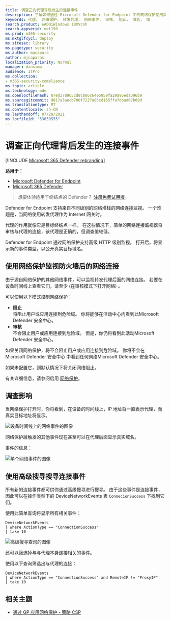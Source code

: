 ```yaml
---
title: 调查正向代理背后发生的连接事件
description: 了解如何通过 Microsoft Defender for Endpoint 中的网络保护使用高级 HTTP 级别监视，从而显示真实目标，而不是代理。
keywords: 代理， 网络保护， 转发代理， 网络事件， 审核， 阻止， 域名， 域
search.product: eADQiWindows 10XVcnh
search.appverid: met150
ms.prod: m365-security
ms.mktglfcycl: deploy
ms.sitesec: library
ms.pagetype: security
ms.author: macapara
author: mjcaparas
localization_priority: Normal
manager: dansimp
audience: ITPro
ms.collection:
- m365-security-compliance
ms.topic: article
ms.technology: mde
ms.openlocfilehash: 07ed378965cd8c806c6495959fa29a95eda396b9
ms.sourcegitcommit: d817a3aecb700f7227a05cd165ffa7dbad67b09d
ms.translationtype: MT
ms.contentlocale: zh-CN
ms.lasthandoff: 07/29/2021
ms.locfileid: "53650555"
---
```

# <a name="investigate-connection-events-that-occur-behind-forward-proxies"></a>调查正向代理背后发生的连接事件

[!INCLUDE [Microsoft 365 Defender rebranding](../../includes/microsoft-defender.md)]

**适用于：**
- [Microsoft Defender for Endpoint](https://go.microsoft.com/fwlink/p/?linkid=2154037)
- [Microsoft 365 Defender](https://go.microsoft.com/fwlink/?linkid=2118804)

> 想要体验适用于终结点的 Defender？ [注册免费试用版](https://signup.microsoft.com/create-account/signup?products=7f379fee-c4f9-4278-b0a1-e4c8c2fcdf7e&ru=https://aka.ms/MDEp2OpenTrial?ocid=docs-wdatp-investigatemachines-abovefoldlink)。

Defender for Endpoint 支持来自不同级别的网络堆栈的网络连接监视。 一个难题是，当网络使用转发代理作为 Internet 网关时。

代理的作用就像它是目标终结点一样。  在这些情况下，简单的网络连接监视器将审核与代理的连接，该代理是正确的，但调查值较低。 

Defender for Endpoint 通过网络保护支持高级 HTTP 级别监视。 打开后，将显示新的事件类型，以公开真实目标域名。

## <a name="use-network-protection-to-monitor-network-connection-behind-a-firewall"></a>使用网络保护监视防火墙后的网络连接
由于源自网络保护的其他网络事件，可以监视转发代理后面的网络连接。 若要在设备时间线上查看它们，请至少 (在审核模式下打开网络) 。 

可以使用以下模式控制网络保护：

- **阻止** <br> 将阻止用户或应用连接到危险域。 你将能够在活动中心内看到此Microsoft Defender 安全中心。
- **审核** <br> 不会阻止用户或应用连接到危险域。 但是，你仍将看到此活动Microsoft Defender 安全中心。


如果关闭网络保护，将不会阻止用户或应用连接到危险域。 你将不会在 Microsoft Defender 安全中心 中看到任何网络Microsoft Defender 安全中心。

如果未配置它，则默认情况下将关闭网络阻止。

有关详细信息，请参阅启用 [网络保护](enable-network-protection.md)。

## <a name="investigation-impact"></a>调查影响
当网络保护打开时，你将看到，在设备的时间线上，IP 地址将一直表示代理，而真实目标地址将显示。

![设备时间线上的网络事件的图像](images/atp-proxy-investigation.png)

网络保护层触发的其他事件现在甚至可以在代理后面显示真实域名。

事件的信息：

![单个网络事件的图像](images/atp-proxy-investigation-event.png)



## <a name="hunt-for-connection-events-using-advanced-hunting"></a>使用高级搜寻搜寻连接事件 
所有新的连接事件都可供你通过高级搜寻进行搜寻。 由于这些事件是连接事件，因此可以在操作类型下的 DeviceNetworkEvents 表 `ConnecionSuccess` 下找到它们。

使用此简单查询将显示所有相关事件：

```
DeviceNetworkEvents
| where ActionType == "ConnectionSuccess" 
| take 10
```

![高级搜寻查询的图像](images/atp-proxy-investigation-ah.png)

还可以筛选掉与与代理本身连接相关的事件。 

使用以下查询筛选出与代理的连接：

```
DeviceNetworkEvents
| where ActionType == "ConnectionSuccess" and RemoteIP != "ProxyIP"  
| take 10
```



## <a name="related-topics"></a>相关主题
- [通过 GP 应用网络保护 - 策略 CSP](/windows/client-management/mdm/policy-csp-defender#defender-enablenetworkprotection)
